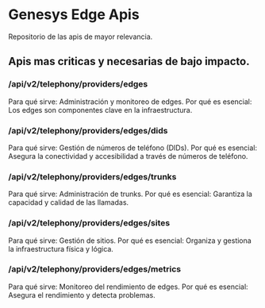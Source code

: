 # Genesys Edge Apis
Repositorio de las apis de mayor relevancia.

## Apis mas criticas y necesarias de bajo impacto.

### /api/v2/telephony/providers/edges

Para qué sirve: Administración y monitoreo de edges.
Por qué es esencial: Los edges son componentes clave en la infraestructura.

### /api/v2/telephony/providers/edges/dids

Para qué sirve: Gestión de números de teléfono (DIDs).
Por qué es esencial: Asegura la conectividad y accesibilidad a través de números de teléfono.

### /api/v2/telephony/providers/edges/trunks

Para qué sirve: Administración de trunks.
Por qué es esencial: Garantiza la capacidad y calidad de las llamadas.

### /api/v2/telephony/providers/edges/sites

Para qué sirve: Gestión de sitios.
Por qué es esencial: Organiza y gestiona la infraestructura física y lógica.

### /api/v2/telephony/providers/edges/metrics

Para qué sirve: Monitoreo del rendimiento de edges.
Por qué es esencial: Asegura el rendimiento y detecta problemas.
